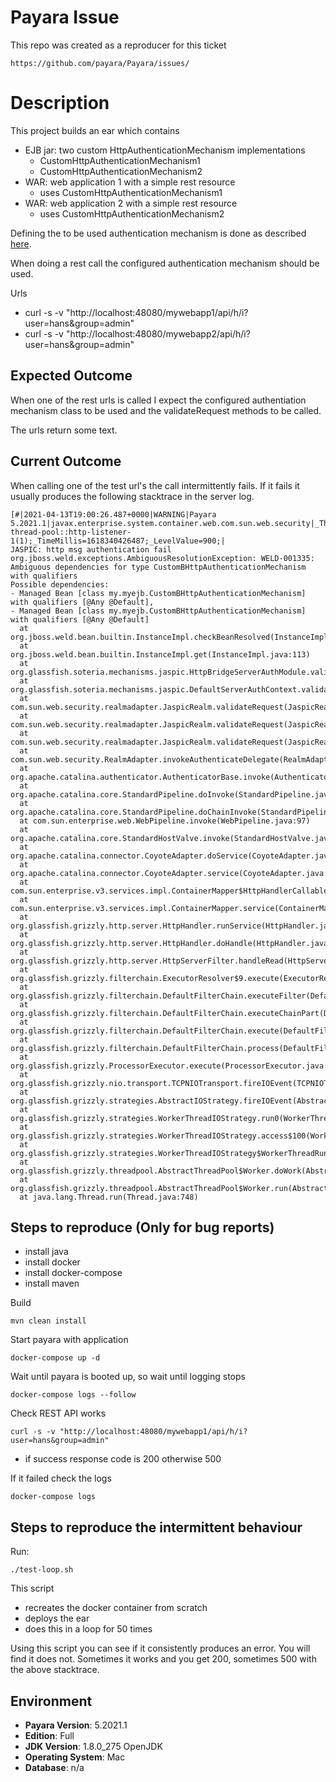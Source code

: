 # Payara Issue

This repo was created as a reproducer for this ticket

	https://github.com/payara/Payara/issues/

# Description

This project builds an ear which contains

- EJB jar: two custom HttpAuthenticationMechanism implementations
  - CustomHttpAuthenticationMechanism1
  - CustomHttpAuthenticationMechanism2
- WAR: web application 1 with a simple rest resource
  - uses CustomHttpAuthenticationMechanism1
- WAR: web application 2 with a simple rest resource
  - uses CustomHttpAuthenticationMechanism2
    
Defining the to be used authentication mechanism is done as described 
[here](https://docs.payara.fish/community/docs/5.2021.1/documentation/payara-server/server-configuration/security/multiple-mechanism-in-ear.html).

When doing a rest call the configured authentication mechanism should be used.

Urls

- curl -s -v "http://localhost:48080/mywebapp1/api/h/i?user=hans&group=admin"
- curl -s -v "http://localhost:48080/mywebapp2/api/h/i?user=hans&group=admin"

## Expected Outcome

When one of the rest urls is called I expect the configured authentiation mechanism class to be used and 
the validateRequest methods to be called.

The urls return some text.

## Current Outcome

When calling one of the test url's the call intermittently fails. If it fails it usually produces the
following stacktrace in the server log.

    [#|2021-04-13T19:00:26.487+0000|WARNING|Payara 5.2021.1|javax.enterprise.system.container.web.com.sun.web.security|_ThreadID=83;_ThreadName=http-thread-pool::http-listener-1(1);_TimeMillis=1618340426487;_LevelValue=900;|
    JASPIC: http msg authentication fail
    org.jboss.weld.exceptions.AmbiguousResolutionException: WELD-001335: Ambiguous dependencies for type CustomBHttpAuthenticationMechanism with qualifiers
    Possible dependencies:
    - Managed Bean [class my.myejb.CustomBHttpAuthenticationMechanism] with qualifiers [@Any @Default],
    - Managed Bean [class my.myejb.CustomBHttpAuthenticationMechanism] with qualifiers [@Any @Default]
      at org.jboss.weld.bean.builtin.InstanceImpl.checkBeanResolved(InstanceImpl.java:244)
      at org.jboss.weld.bean.builtin.InstanceImpl.get(InstanceImpl.java:113)
      at org.glassfish.soteria.mechanisms.jaspic.HttpBridgeServerAuthModule.validateRequest(HttpBridgeServerAuthModule.java:149)
      at org.glassfish.soteria.mechanisms.jaspic.DefaultServerAuthContext.validateRequest(DefaultServerAuthContext.java:76)
      at com.sun.web.security.realmadapter.JaspicRealm.validateRequest(JaspicRealm.java:391)
      at com.sun.web.security.realmadapter.JaspicRealm.validateRequest(JaspicRealm.java:358)
      at com.sun.web.security.realmadapter.JaspicRealm.validateRequest(JaspicRealm.java:181)
      at com.sun.web.security.RealmAdapter.invokeAuthenticateDelegate(RealmAdapter.java:487)
      at org.apache.catalina.authenticator.AuthenticatorBase.invoke(AuthenticatorBase.java:468)
      at org.apache.catalina.core.StandardPipeline.doInvoke(StandardPipeline.java:726)
      at org.apache.catalina.core.StandardPipeline.doChainInvoke(StandardPipeline.java:581)
      at com.sun.enterprise.web.WebPipeline.invoke(WebPipeline.java:97)
      at org.apache.catalina.core.StandardHostValve.invoke(StandardHostValve.java:158)
      at org.apache.catalina.connector.CoyoteAdapter.doService(CoyoteAdapter.java:371)
      at org.apache.catalina.connector.CoyoteAdapter.service(CoyoteAdapter.java:238)
      at com.sun.enterprise.v3.services.impl.ContainerMapper$HttpHandlerCallable.call(ContainerMapper.java:520)
      at com.sun.enterprise.v3.services.impl.ContainerMapper.service(ContainerMapper.java:217)
      at org.glassfish.grizzly.http.server.HttpHandler.runService(HttpHandler.java:182)
      at org.glassfish.grizzly.http.server.HttpHandler.doHandle(HttpHandler.java:156)
      at org.glassfish.grizzly.http.server.HttpServerFilter.handleRead(HttpServerFilter.java:218)
      at org.glassfish.grizzly.filterchain.ExecutorResolver$9.execute(ExecutorResolver.java:95)
      at org.glassfish.grizzly.filterchain.DefaultFilterChain.executeFilter(DefaultFilterChain.java:260)
      at org.glassfish.grizzly.filterchain.DefaultFilterChain.executeChainPart(DefaultFilterChain.java:177)
      at org.glassfish.grizzly.filterchain.DefaultFilterChain.execute(DefaultFilterChain.java:109)
      at org.glassfish.grizzly.filterchain.DefaultFilterChain.process(DefaultFilterChain.java:88)
      at org.glassfish.grizzly.ProcessorExecutor.execute(ProcessorExecutor.java:53)
      at org.glassfish.grizzly.nio.transport.TCPNIOTransport.fireIOEvent(TCPNIOTransport.java:524)
      at org.glassfish.grizzly.strategies.AbstractIOStrategy.fireIOEvent(AbstractIOStrategy.java:89)
      at org.glassfish.grizzly.strategies.WorkerThreadIOStrategy.run0(WorkerThreadIOStrategy.java:94)
      at org.glassfish.grizzly.strategies.WorkerThreadIOStrategy.access$100(WorkerThreadIOStrategy.java:33)
      at org.glassfish.grizzly.strategies.WorkerThreadIOStrategy$WorkerThreadRunnable.run(WorkerThreadIOStrategy.java:114)
      at org.glassfish.grizzly.threadpool.AbstractThreadPool$Worker.doWork(AbstractThreadPool.java:569)
      at org.glassfish.grizzly.threadpool.AbstractThreadPool$Worker.run(AbstractThreadPool.java:549)
      at java.lang.Thread.run(Thread.java:748)

## Steps to reproduce (Only for bug reports)

- install java
- install docker
- install docker-compose
- install maven

Build

    mvn clean install

Start payara with application

    docker-compose up -d

Wait until payara is booted up, so wait until logging stops

    docker-compose logs --follow

Check REST API works

    curl -s -v "http://localhost:48080/mywebapp1/api/h/i?user=hans&group=admin"

- if success response code is 200 otherwise 500

If it failed check the logs

    docker-compose logs

## Steps to reproduce the intermittent behaviour

Run:

    ./test-loop.sh

This script 

- recreates the docker container from scratch
- deploys the ear
- does this in a loop for 50 times

Using this script you can see if it consistently produces an error.
You will find it does not. Sometimes it works and you get 200, sometimes 500 with the above stacktrace.

## Environment ##

- **Payara Version**: 5.2021.1
- **Edition**: Full
- **JDK Version**: 1.8.0_275 OpenJDK
- **Operating System**: Mac
- **Database**: n/a
